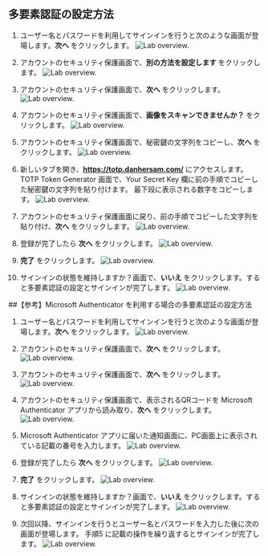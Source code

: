 ﻿## 多要素認証の設定方法
1. ユーザー名とパスワードを利用してサインインを行うと次のような画面が登場します。**次へ** をクリックします。
![Lab overview.](0.png)

2. アカウントのセキュリティ保護画面で、**別の方法を設定します** をクリックします。
![Lab overview.](1.png)

3. アカウントのセキュリティ保護画面で、**次へ** をクリックします。
![Lab overview.](a1.png)

4. アカウントのセキュリティ保護画面で、**画像をスキャンできませんか？** をクリックします。
![Lab overview.](a2.png)

5. アカウントのセキュリティ保護画面で、秘密鍵の文字列をコピーし、**次へ** をクリックします。
![Lab overview.](a3.png)

6. 新しいタブを開き、**https://totp.danhersam.com/** にアクセスします。
TOTP Token Generator 画面で、Your Secret Key 欄に前の手順でコピーした秘密鍵の文字列を貼り付けます。
最下段に表示される数字をコピーします。
![Lab overview.](a4.png)

8. アカウントのセキュリティ保護画面に戻り、前の手順でコピーした文字列を貼り付け、**次へ** をクリックします。
![Lab overview.](a5.png)

9. 登録が完了したら **次へ** をクリックします。
![Lab overview.](13.png)

10. **完了** をクリックします。
![Lab overview.](14.png)

11. サインインの状態を維持しますか？画面で、**いいえ** をクリックします。すると多要素認証の設定とサインインが完了します。
![Lab overview.](7.png)



﻿##【参考】Microsoft Authenticator を利用する場合の多要素認証の設定方法
1. ユーザー名とパスワードを利用してサインインを行うと次のような画面が登場します。**次へ** をクリックします。
![Lab overview.](0.png)

2. アカウントのセキュリティ保護画面で、**次へ** をクリックします。
![Lab overview.](1.png)

3. アカウントのセキュリティ保護画面で、**次へ** をクリックします。
![Lab overview.](10.png)

4. アカウントのセキュリティ保護画面で、表示されるQRコードを Microsoft Authenticator アプリから読み取り、**次へ** をクリックします。
![Lab overview.](11.png)

5. Microsoft Authenticator アプリに届いた通知画面に、PC画面上に表示されている記載の番号を入力します。
![Lab overview.](12.png)

6. 登録が完了したら **次へ** をクリックします。
![Lab overview.](13.png)

7. **完了** をクリックします。
![Lab overview.](14.png)

8. サインインの状態を維持しますか？画面で、**いいえ** をクリックします。すると多要素認証の設定とサインインが完了します。
![Lab overview.](7.png)

9. 次回以降、サインインを行うとユーザー名とパスワードを入力した後に次の画面が登場します。
手順5 に記載の操作を繰り返するとサインインが完了します。
![Lab overview.](15.png)
